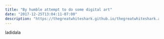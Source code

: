 ```yaml
---
title: "By humble attempt to do some digital art"
date: "2017-12-25T13:04:11-07:00"
description: "https://thegreatwhiteshark.github.io/thegreatwhiteshark.art.io"
---
```

ladidala

